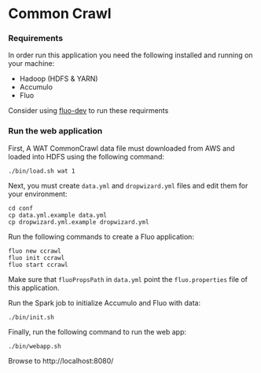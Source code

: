 # Common Crawl

### Requirements

In order run this application you need the following installed and running on your
machine:

* Hadoop (HDFS & YARN)
* Accumulo
* Fluo

Consider using [fluo-dev] to run these requirments

### Run the web application

First, A WAT CommonCrawl data file must downloaded from AWS and loaded into HDFS 
using the following command:

    ./bin/load.sh wat 1

Next, you must create `data.yml` and `dropwizard.yml` files and edit them for your environment:

    cd conf
    cp data.yml.example data.yml
    cp dropwizard.yml.example dropwizard.yml

Run the following commands to create a Fluo application:

    fluo new ccrawl
    fluo init ccrawl
    fluo start ccrawl

Make sure that `fluoPropsPath` in `data.yml` point the `fluo.properties` file of this application.

Run the Spark job to initialize Accumulo and Fluo with data:

    ./bin/init.sh

Finally, run the following command to run the web app:

    ./bin/webapp.sh

Browse to http://localhost:8080/ 

[fluo-dev]: https://github.com/fluo-io/fluo-dev
